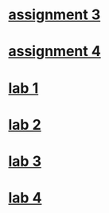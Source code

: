 # [assignment 3](https://github.com/manishshresth-19/wt-lab-assignment/tree/master/Assignment/Assignment3)
# [assignment 4](https://github.com/manishshresth-19/wt-lab-assignment/tree/master/Assignment/assignment%204)
# [lab 1](https://github.com/manishshresth-19/wt-lab-assignment/tree/master/Lab/lab%201)
# [lab 2](https://github.com/manishshresth-19/wt-lab-assignment/tree/master/Lab/lab%202)
# [lab 3](https://github.com/manishshresth-19/wt-lab-assignment/tree/master/Lab/lab%203)
# [lab 4]()
